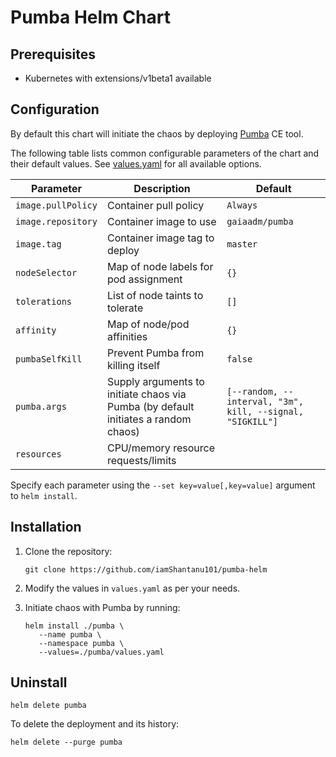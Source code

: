 # Pumba Helm Chart

## Prerequisites

* Kubernetes with extensions/v1beta1 available

## Configuration

By default this chart will initiate the chaos by deploying [Pumba](https://github.com/alexei-led/pumba) CE tool.

The following table lists common configurable parameters of the chart and
their default values. See [values.yaml](https://github.com/iamShantanu101/pumba-helm/blob/master/pumba/values.yaml) for all available options.

|       Parameter                        |           Description                       |                         Default                     |
|----------------------------------------|---------------------------------------------|-----------------------------------------------------|
| `image.pullPolicy`                     | Container pull policy                       | `Always`                                            |
| `image.repository`                     | Container image to use                      | `gaiaadm/pumba`                                   |
| `image.tag`                            | Container image tag to deploy               | `master`                                            |
| `nodeSelector`                         | Map of node labels for pod assignment       | `{}`                                                |
| `tolerations`                          | List of node taints to tolerate             | `[]`                                                |
| `affinity`                             | Map of node/pod affinities                  | `{}`                                                |
| `pumbaSelfKill`                      | Prevent Pumba from killing itself           | `false`                                             |
| `pumba.args`                  | Supply arguments to initiate chaos via Pumba (by default initiates a random chaos)           | `[--random, --interval, "3m", kill, --signal, "SIGKILL"]`                                             |
| `resources`                      | CPU/memory resource requests/limits           |                                            |

Specify each parameter using the `--set key=value[,key=value]` argument to
`helm install`.

## Installation

1. Clone the repository:

   ```shell
   git clone https://github.com/iamShantanu101/pumba-helm
   ```

2. Modify the values in `values.yaml` as per your needs.

3. Initiate chaos with Pumba by running:
   ```shell
   helm install ./pumba \
      --name pumba \
      --namespace pumba \
      --values=./pumba/values.yaml
   ```

## Uninstall

```shell
helm delete pumba
```

To delete the deployment and its history:
```shell
helm delete --purge pumba
```

